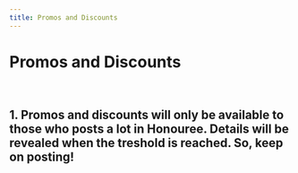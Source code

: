 ```yaml
---
title: Promos and Discounts
---
```


# Promos and Discounts

<br />

## 1. Promos and discounts will only be available to those who posts a lot in Honouree. Details will be revealed when the treshold is reached. So, keep on posting!


